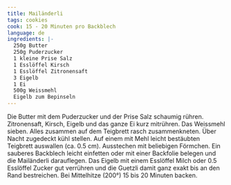 ```yaml
---
title: Mailänderli
tags: cookies
cook: 15 - 20 Minuten pro Backblech
language: de
ingredients: |-
  250g Butter
  250g Puderzucker
  1 kleine Prise Salz
  1 Esslöffel Kirsch
  1 Esslöffel Zitronensaft
  3 Eigelb
  1 Ei
  500g Weissmehl
  Eigelb zum Bepinseln
---
```


Die Butter mit dem Puderzucker und der Prise Salz schaumig rühren. Zitronensaft, Kirsch, Eigelb und das ganze Ei kurz mitrühren. Das Weissmehl sieben. Alles zusammen auf dem Teigbrett rasch zusammenkneten. Über Nacht zugedeckt kühl stellen. Auf einem mit Mehl leicht bestäubten Teigbrett auswallen (ca. 0.5 cm). Ausstechen mit beliebigen Förmchen. Ein sauberes Backblech leicht einfetten oder mit einer Backfolie belegen und die Mailänderli darauflegen. Das Eigelb mit einem Esslöffel Milch oder 0.5 Esslöffel Zucker gut verrühren und die Guetzli damit ganz exakt bis an den Rand bestreichen. Bei Mittelhitze (200°) 15 bis 20 Minuten backen.
